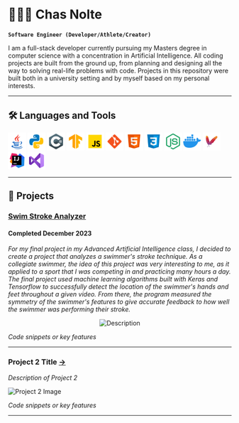 # 🏊🏼‍♂️️ Chas Nolte

**`Software Engineer (Developer/Athlete/Creator)`**

I am a full-stack developer currently pursuing my Masters degree in computer science 
with a concentration in Artificial Intelligence.
All coding projects are built from the ground up, from planning and designing all the way to solving real-life problems with code.
Projects in this repository were built both in a university setting and by myself based on my personal interests.


---

## 🛠️ Languages and Tools

<p>
    <img src="icons/java.svg" alt="Java" width="40" height="40" title="Java">
    <img src="icons/python.svg" alt="Java" width="40" height="40" title="Python">
    <img src="icons/csharp.svg" alt="Java" width="40" height="40" title="C#">
    <img src="icons/tf.svg" alt="Tensorflow" width="40" height="40" title="Tensorflow">
    <img src="icons/javascript.svg" alt="Java" width="40" height="40" title="JavaScript">
    <img src="icons/git.svg" alt="Java" width="40" height="40" title="Git">
    <img src="icons/html.svg" alt="Java" width="40" height="40" title="HTML5">
    <img src="icons/css.svg" alt="Java" width="40" height="40" title="CSS3">
    <img src="icons/nodejs.svg" alt="Java" width="40" height="40" title="NodeJS">
    <img src="icons/docker.svg" alt="Java" width="40" height="40" title="Docker">
    <img src="icons/maven.png" alt="Java" width="40" height="40" title="Maven">
    <img src="icons/intellij.svg" alt="Java" width="40" height="40" title="IntelliJ">
    <img src="icons/vscode.svg" alt="Java" width="40" height="40" title="VSCode">
</p>

---------

## 🚀 Projects

### [Swim Stroke Analyzer](https://github.com/noltechas/SwimAI)
#### Completed December 2023
_For my final project in my Advanced Artificial Intelligence class, I decided to create
a project that analyzes a swimmer's stroke technique. As a collegiate swimmer, the idea
of this project was very interesting to me, as it applied to a sport that I was
competing in and practicing many hours a day. The final project used machine learning algorithms 
built with Keras and Tensorflow to successfully detect the location of the swimmer's
hands and feet throughout a given video. From there, the program measured the symmetry of the
swimmer's features to give accurate feedback to how well the swimmer was performing
their stroke._

<div style="text-align: center;">
  <img src="icons/output_video.gif" alt="Description" width="175">
</div>

_Code snippets or key features_

---

### Project 2 Title [→](LINK_TO_PROJECT_2)
_Description of Project 2_

![Project 2 Image](URL_TO_PROJECT_2_IMAGE)

_Code snippets or key features_

---

<!-- Repeat for more projects -->
